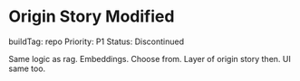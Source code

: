 # Origin Story Modified

buildTag: repo
Priority: P1
Status: Discontinued

Same logic as rag. Embeddings. Choose from. Layer of origin story then. UI same too.
